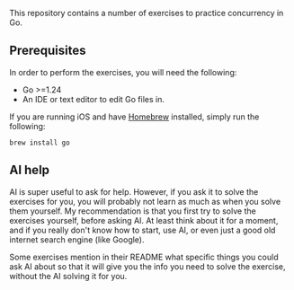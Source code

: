 This repository contains a number of exercises to practice concurrency in Go.

## Prerequisites

In order to perform the exercises, you will need the following:

* Go >=1.24
* An IDE or text editor to edit Go files in.

If you are running iOS and have [Homebrew](https://brew.sh/) installed, simply run the following:

```
brew install go
```

## AI help

AI is super useful to ask for help. However, if you ask it to solve the exercises for you, you will probably not learn
as much as when you solve them yourself. My recommendation is that you first try to solve the exercises yourself,
before asking AI. At least think about it for a moment, and if you really don't know how to start, use AI, or even just
a good old internet search engine (like Google).

Some exercises mention in their README what specific things you could ask AI about so that it will give you the info you
need to solve the exercise, without the AI solving it for you.